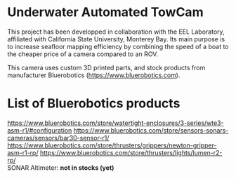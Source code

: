 # Underwater Automated TowCam
This project has been developped in collaboration with the EEL Laboratory, affiliated with California State University, Monterey Bay.
Its main purpose is to increase seafloor mapping efficiency by combining the speed of a boat to the cheaper price of a camera 
compared to an ROV.

This camera uses custom 3D printed parts, and stock products from manufacturer Bluerobotics (https://www.bluerobotics.com).



# List of Bluerobotics products

https://www.bluerobotics.com/store/watertight-enclosures/3-series/wte3-asm-r1/#configuration
https://www.bluerobotics.com/store/sensors-sonars-cameras/sensors/bar30-sensor-r1/
https://www.bluerobotics.com/store/thrusters/grippers/newton-gripper-asm-r1-rp/
https://www.bluerobotics.com/store/thrusters/lights/lumen-r2-rp/   <br>
SONAR Altimeter: <b> not in stocks (yet) </b>

